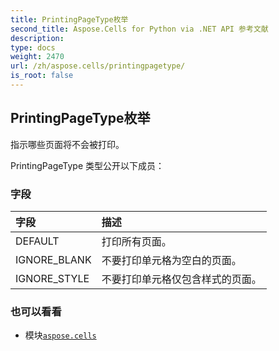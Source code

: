 ```yaml
---
title: PrintingPageType枚举
second_title: Aspose.Cells for Python via .NET API 参考文献
description:
type: docs
weight: 2470
url: /zh/aspose.cells/printingpagetype/
is_root: false
---
```

## PrintingPageType枚举
指示哪些页面将不会被打印。



PrintingPageType 类型公开以下成员：

### 字段
|字段|描述|
| :- | :- |
| DEFAULT |打印所有页面。|
| IGNORE_BLANK |不要打印单元格为空白的页面。|
| IGNORE_STYLE |不要打印单元格仅包含样式的页面。|



### 也可以看看
* 模块[`aspose.cells`](..)

